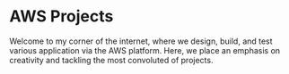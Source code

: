 # AWS Projects
 Welcome to my corner of the internet, where we design, build, and test various application via the AWS platform. Here, we place an emphasis on creativity and tackling the most convoluted of projects.
